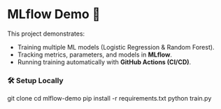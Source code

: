 # MLflow Demo 🚀

This project demonstrates:
- Training multiple ML models (Logistic Regression & Random Forest).
- Tracking metrics, parameters, and models in **MLflow**.
- Running training automatically with **GitHub Actions (CI/CD)**.



### 🛠️ Setup Locally

git clone <repo-url>
cd mlflow-demo
pip install -r requirements.txt
python train.py
